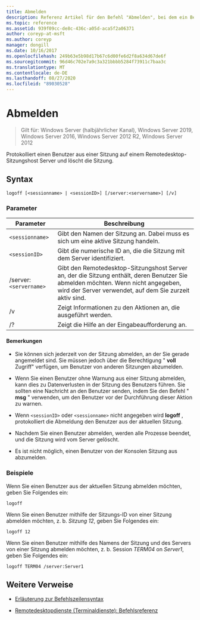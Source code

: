 ```yaml
---
title: Abmelden
description: Referenz Artikel für den Befehl "Abmelden", bei dem ein Benutzer von einer Sitzung auf einem Remotedesktop-Sitzungshost Server abgemeldet und die Sitzung gelöscht wird.
ms.topic: reference
ms.assetid: 939f09cc-de8c-436c-a05d-aca5f2a06371
author: coreyp-at-msft
ms.author: coreyp
manager: dongill
ms.date: 10/16/2017
ms.openlocfilehash: 249b63e5b98d17b67c6d00fe6d2f8a634d67de6f
ms.sourcegitcommit: 96d46c702e7a9c3a321bbbb5284f73911c7baa3c
ms.translationtype: MT
ms.contentlocale: de-DE
ms.lasthandoff: 08/27/2020
ms.locfileid: "89030528"
---
```

# <a name="logoff"></a>Abmelden

> Gilt für: Windows Server (halbjährlicher Kanal), Windows Server 2019, Windows Server 2016, Windows Server 2012 R2, Windows Server 2012

Protokolliert einen Benutzer aus einer Sitzung auf einem Remotedesktop-Sitzungshost Server und löscht die Sitzung.

## <a name="syntax"></a>Syntax
```
logoff [<sessionname> | <sessionID>] [/server:<servername>] [/v]
```

### <a name="parameters"></a>Parameter

| Parameter | Beschreibung |
| --------- | ----------- |
| `<sessionname>` | Gibt den Namen der Sitzung an. Dabei muss es sich um eine aktive Sitzung handeln.|
| `<sessionID>` | Gibt die numerische ID an, die die Sitzung mit dem Server identifiziert. |
| /server:`<servername>` | Gibt den Remotedesktop-Sitzungshost Server an, der die Sitzung enthält, deren Benutzer Sie abmelden möchten. Wenn nicht angegeben, wird der Server verwendet, auf dem Sie zurzeit aktiv sind. |
| /v | Zeigt Informationen zu den Aktionen an, die ausgeführt werden. |
| /? | Zeigt die Hilfe an der Eingabeaufforderung an. |

#### <a name="remarks"></a>Bemerkungen

- Sie können sich jederzeit von der Sitzung abmelden, an der Sie gerade angemeldet sind. Sie müssen jedoch über die Berechtigung " **voll** Zugriff" verfügen, um Benutzer von anderen Sitzungen abzumelden.

- Wenn Sie einen Benutzer ohne Warnung aus einer Sitzung abmelden, kann dies zu Datenverlusten in der Sitzung des Benutzers führen. Sie sollten eine Nachricht an den Benutzer senden, indem Sie den Befehl " **msg** " verwenden, um den Benutzer vor der Durchführung dieser Aktion zu warnen.

- Wenn `<sessionID>` oder `<sessionname>` nicht angegeben wird **logoff** , protokolliert die Abmeldung den Benutzer aus der aktuellen Sitzung.

- Nachdem Sie einen Benutzer abmelden, werden alle Prozesse beendet, und die Sitzung wird vom Server gelöscht.

- Es ist nicht möglich, einen Benutzer von der Konsolen Sitzung aus abzumelden.

### <a name="examples"></a>Beispiele

Wenn Sie einen Benutzer aus der aktuellen Sitzung abmelden möchten, geben Sie Folgendes ein:

```
logoff
```

Wenn Sie einen Benutzer mithilfe der Sitzungs-ID von einer Sitzung abmelden möchten, z. b. *Sitzung 12*, geben Sie Folgendes ein:

```
logoff 12
```

Wenn Sie einen Benutzer mithilfe des Namens der Sitzung und des Servers von einer Sitzung abmelden möchten, z. b. Session *TERM04* on *Server1*, geben Sie Folgendes ein:

```
logoff TERM04 /server:Server1
```

## <a name="additional-references"></a>Weitere Verweise

- [Erläuterung zur Befehlszeilensyntax](command-line-syntax-key.md)

- [Remotedesktopdienste (Terminaldienste): Befehlsreferenz](remote-desktop-services-terminal-services-command-reference.md)
